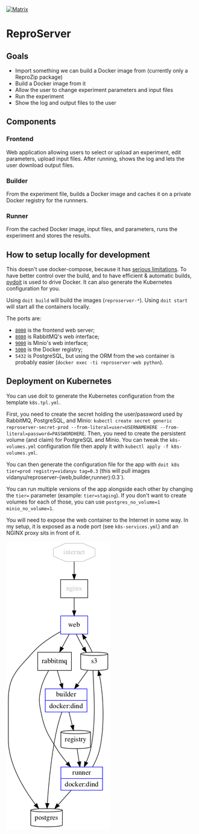 [![Matrix](https://img.shields.io/badge/chat-matrix.org-blue.svg)](https://riot.im/app/#/room/#reprozip:matrix.org)

ReproServer
===========

Goals
-----

  - Import something we can build a Docker image from (currently only a ReproZip package)
  - Build a Docker image from it
  - Allow the user to change experiment parameters and input files
  - Run the experiment
  - Show the log and output files to the user

Components
----------

### Frontend

Web application allowing users to select or upload an experiment, edit parameters, upload input files. After running, shows the log and lets the user download output files.

### Builder

From the experiment file, builds a Docker image and caches it on a private Docker registry for the runnners.

### Runner

From the cached Docker image, input files, and parameters, runs the experiment and stores the results.

How to setup locally for development
------------------------------------

This doesn't use docker-compose, because it has [serious limitations](https://github.com/moby/moby/issues/18789). To have better control over the build, and to have efficient & automatic builds, [pydoit](http://pydoit.org/) is used to drive Docker. It can also generate the Kubernetes configuration for you.

Using `doit build` will build the images (`reproserver-*`). Using `doit start` will start all the containers locally.

The ports are:

  - [`8000`](http://localhost:8000/) is the frontend web server;
  - [`8080`](http://localhost:8080/) is RabbitMQ's web interface;
  - [`9000`](http://localhost:9000/) is Minio's web interface;
  - [`5000`](http://localhost:5000/) is the Docker registry;
  - `5432` is PostgreSQL, but using the ORM from the `web` container is probably easier (`docker exec -ti reproserver-web python`).

Deployment on Kubernetes
------------------------

You can use doit to generate the Kubernetes configuration from the template `k8s.tpl.yml`.

First, you need to create the secret holding the user/password used by RabbitMQ, PostgreSQL, and Minio: `kubectl create secret generic reproserver-secret-prod --from-literal=user=USERNAMEHERE --from-literal=password=PASSWORDHERE`. Then, you need to create the persistent volume (and claim) for PostgreSQL and Minio. You can tweak the `k8s-volumes.yml` configuration file then apply it with `kubectl apply -f k8s-volumes.yml`.

You can then generate the configuration file for the app with `doit k8s tier=prod registry=vidanyu tag=0.3` (this will pull images vidanyu/reproserver-{web,builder,runner}:0.3`).

You can run multiple versions of the app alongside each other by changing the `tier=` parameter (example: `tier=staging`). If you don't want to create volumes for each of those, you can use `postgres_no_volume=1 minio_no_volume=1`.

You will need to expose the web container to the Internet in some way. In my setup, it is exposed as a node port (see `k8s-services.yml`) and an NGINX proxy sits in front of it.

[![Deployment overview](deployment.png)](deployment.dot)
